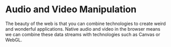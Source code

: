 Audio and Video Manipulation
============================

The beauty of the web is that you can combine technologies to create weird and wonderful applications. Native audio and video in the browser means we can combine these data streams with technologies such as Canvas or WebGL.
